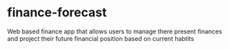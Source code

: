 # finance-forecast
Web based finance app that allows users to manage there present finances and project their future financial position based on current habtits
